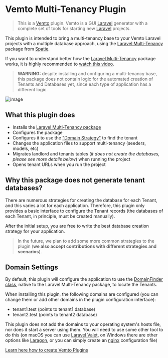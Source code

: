 # Vemto Multi-Tenancy Plugin

> This is a [Vemto](https://vemto.app) plugin. Vemto is a GUI [Laravel](https://laravel.com) generator with a complete set of tools for starting new [Laravel](https://laravel.com) projects. 

This plugin is intended to bring a multi-tenancy base to your Vemto Laravel projects with a multiple database approach, using the [Laravel Multi-Tenancy](https://spatie.be/docs/laravel-multitenancy/v1/introduction) package from [Spatie](https://spatie.be/).

If you want to understand better how the [Laravel Multi-Tenancy](https://spatie.be/docs/laravel-multitenancy/v1/introduction) package works, it is highly recommended to [watch this video](https://spatie.be/videos/laravel-package-training/laravel-multitenancy).

> **WARNING:** despite installing and configuring a multi-tenancy base, this package does not contain logic for the automated creation of Tenants and Databases yet, since each type of application has a different logic.

![image](https://user-images.githubusercontent.com/11933789/145284483-129dfad5-00a3-46cd-a3f1-8b68226d3420.png)

## What this plugin does

- Installs the [Laravel Multi-Tenancy package](https://spatie.be/docs/laravel-multitenancy/v1/introduction)
- Configures the package
- Configures it to use the ["Domain Strategy"](https://spatie.be/docs/laravel-multitenancy/v1/installation/determining-current-tenant) to find the tenant
- Changes the application files to support multi-tenancy (seeders, models, etc)
- Migrates landlord and tenants tables (*it does not create the databases, please see more details below*) when running the project
- Opens tenant URLs when you run the project

## Why this package does not generate tenant databases?

There are numerous strategies for creating the database for each Tenant, and this varies a lot for each application. Therefore, this plugin only provides a basic interface to configure the Tenant records (the databases of each Tenant, in principle, must be created manually).

After the initial setup, you are free to write the best database creation strategy for your application.

> In the future, we plan to add some more common strategies to the plugin (**we also accept contributions with different strategies and scenarios**).

## Domain Settings

By default, this plugin will configure the application to use the [DomainFinder class](https://spatie.be/docs/laravel-multitenancy/v1/installation/determining-current-tenant), native to the Laravel Multi-Tenancy package, to locate the Tenants.

When installing this plugin, the following domains are configured (you can change them or add other domains in the plugin configuration interface):

- tenant1.test (points to tenant1 database)
- tenant2.test (points to tenant2 database)

This plugin does not add the domains to your operating system's hosts file, nor does it start a server using them. You will need to use some other tool to do this (on macOS you can use [Laravel Valet](https://laravel.com/docs/8.x/valet), on Windows there are other options like [Laragon](https://laragon.org/docs/pretty-urls.html), or you can simply create an [nginx](https://www.nginx.com/) configuration file)

[Learn here how to create Vemto Plugins](https://vemto.app/docs/1.x/creating_plugins)
